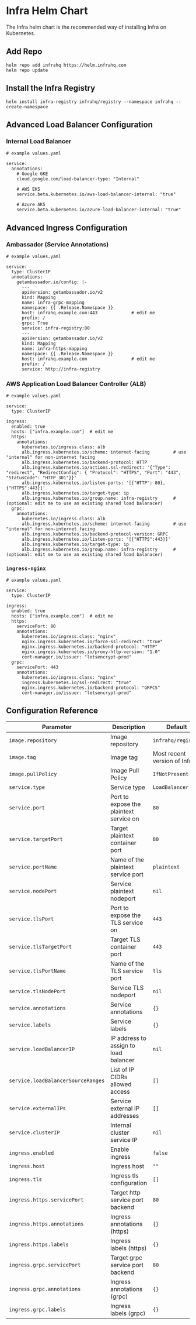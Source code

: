 # Infra Helm Chart

The Infra helm chart is the recommended way of installing Infra on Kubernetes.

## Add Repo

```
helm repo add infrahq https://helm.infrahq.com
helm repo update
```

## Install the Infra Registry

```
helm install infra-registry infrahq/registry --namespace infrahq --create-namespace
```

## Advanced Load Balancer Configuration

### Internal Load Balancer

```
# example values.yaml

service:
  annotations:
    # Google GKE
    cloud.google.com/load-balancer-type: "Internal"

    # AWS EKS
    service.beta.kubernetes.io/aws-load-balancer-internal: "true"

    # Azure AKS
    service.beta.kubernetes.io/azure-load-balancer-internal: "true"
```

## Advanced Ingress Configuration

### Ambassador (Service Annotations)

```
# example values.yaml

service:
  type: ClusterIP
  annotations:
    getambassador.io/config: |-
      ---
      apiVersion: getambassador.io/v2
      kind: Mapping
      name: infra-grpc-mapping
      namespace: {{ .Release.Namespace }}
      host: infrahq.example.com:443             # edit me
      prefix: /
      grpc: True
      service: infra-registry:80
      ---
      apiVersion: getambassador.io/v2
      kind: Mapping
      name: infra-https-mapping
      namespace: {{ .Release.Namespace }}
      host: infrahq.example.com                 # edit me
      prefix: /
      service: http://infra-registry
```

### AWS Application Load Balancer Controller (ALB)

```
# example values.yaml

service:
  type: ClusterIP

ingress:
  enabled: true
  hosts: ["infra.example.com"]  # edit me
  https:
    annotations:
      kubernetes.io/ingress.class: alb
      alb.ingress.kubernetes.io/scheme: internet-facing         # use "internal" for non-internet facing
      alb.ingress.kubernetes.io/backend-protocol: HTTP
      alb.ingress.kubernetes.io/actions.ssl-redirect: '{"Type": "redirect", "RedirectConfig": { "Protocol": "HTTPS", "Port": "443", "StatusCode": "HTTP_301"}}'
      alb.ingress.kubernetes.io/listen-ports: '[{"HTTP": 80}, {"HTTPS":443}]'
      alb.ingress.kubernetes.io/target-type: ip
      alb.ingress.kubernetes.io/group.name: infra-registry      # (optional: edit me to use an existing shared load balanacer)
  grpc:
    annotations:
      kubernetes.io/ingress.class: alb
      alb.ingress.kubernetes.io/scheme: internet-facing         # use "internal" for non-internet facing
      alb.ingress.kubernetes.io/backend-protocol-version: GRPC
      alb.ingress.kubernetes.io/listen-ports: '[{"HTTPS":443}]'
      alb.ingress.kubernetes.io/target-type: ip
      alb.ingress.kubernetes.io/group.name: infra-registry      # (optional: edit me to use an existing shared load balanacer)
```

### `ingress-nginx`

```
# example values.yaml

service:
  type: ClusterIP

ingress:
  enabled: true
  hosts: ["infra.example.com"]  # edit me
  https:
    servicePort: 80
    annotations:
      kubernetes.io/ingress.class: "nginx"
      nginx.ingress.kubernetes.io/force-ssl-redirect: "true"
      nginx.ingress.kubernetes.io/backend-protocol: "HTTP"
      nginx.ingress.kubernetes.io/proxy-http-version: "1.0"
      cert-manager.io/issuer: "letsencrypt-prod"
  grpc:
    servicePort: 443
    annotations:
      kubernetes.io/ingress.class: "nginx"
      ingress.kubernetes.io/ssl-redirect: "true"
      nginx.ingress.kubernetes.io/backend-protocol: "GRPCS"
      cert-manager.io/issuer: "letsencrypt-prod"
```

## Configuration Reference

| Parameter                                 | Description                                   | Default                                                 |
|-------------------------------------------|-----------------------------------------------|---------------------------------------------------------|
| `image.repository`                        | Image repository                              | `infrahq/registry`                                      |
| `image.tag`                               | Image tag                                     | Most recent version of Infra                            | 
| `image.pullPolicy`                        | Image Pull Policy                             | `IfNotPresent`                                          |
| `service.type`                            | Service type                                  | `LoadBalancer`                                          |
| `service.port`                            | Port to expose the plaintext service on       | `80`                                                    |
| `service.targetPort`                      | Target plaintext container port               | `80`                                                    |
| `service.portName`                        | Name of the plaintext service port            | `plaintext`                                             |
| `service.nodePort`                        | Service plaintext nodeport                    | `nil`                                                   |
| `service.tlsPort`                         | Port to expose the TLS service on             | `443`                                                   |
| `service.tlsTargetPort`                   | Target TLS container port                     | `443`                                                   |
| `service.tlsPortName`                     | Name of the TLS service port                  | `tls`                                                   |
| `service.tlsNodePort`                     | Service TLS nodeport                          | `nil`                                                   |
| `service.annotations`                     | Service annotations                           | `{}`                                                    |
| `service.labels`                          | Service labels                                | `{}`                                                    |
| `service.loadBalancerIP`                  | IP address to assign to load balancer         | `nil`                                                   |
| `service.loadBalancerSourceRanges`        | List of IP CIDRs allowed access               | `[]`                                                    |
| `service.externalIPs`                     | Service external IP addresses                 | `[]`                                                    |
| `service.clusterIP`                       | Internal cluster service IP                   | `nil`                                                   |
| `ingress.enabled`                         | Enable ingress                                | `false`                                                 |
| `ingress.host`                            | Ingress host                                  | `""`                                                    |
| `ingress.tls`                             | Ingress tls configuration                     | `[]`                                                    |
| `ingress.https.servicePort`               | Target http service port backend              | `80`                                                    |
| `ingress.https.annotations`               | Ingress annotations (https)                   | `{}`                                                    |
| `ingress.https.labels`                    | Ingress labels (https)                        | `{}`                                                    |
| `ingress.grpc.servicePort`                | Target grpc service port backend              | `80`                                                    |
| `ingress.grpc.annotations`                | Ingress annotations (grpc)                    | `{}`                                                    |
| `ingress.grpc.labels`                     | Ingress labels (grpc)                         | `{}`                                                    |